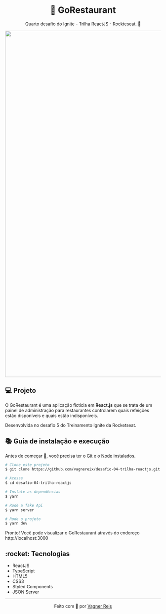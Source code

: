 <h1 align="center">🍜 GoRestaurant</h1>
<p align="center">Quarto desafio do Ignite - Trilha ReactJS - Rockteseat. 🚀</p>

<p align="center">
<img src="https://github.com/nathaliacristina20/gorestaurant/blob/master/.github/gorestaurant.png" width="1120px" />
</p>

## 💻 Projeto

<p>O GoRestaurant é uma aplicação ficticia em <strong>React.js</strong> que se trata de um painel de administração para restaurantes
controlarem quais refeições estão disponíveis e quais estão indisponíveis.</p>

<p>Desenvolvida no desafio 5 do Treinamento Ignite da Rocketseat.</p>

## :books: Guia de instalação e execução

Antes de começar 🏁, você precisa ter o [Git](https://git-scm.com) e o [Node](https://nodejs.org/en/) instalados.

```bash
# Clone este projeto
$ git clone https://github.com/vagnereix/desafio-04-trilha-reactjs.git

# Acesse
$ cd desafio-04-trilha-reactjs

# Instale as dependências
$ yarn

# Rode a fake Api
$ yarn server

# Rode o projeto
$ yarn dev

```

Pronto! Você pode visualizar o GoRestaurant através do endereço http://localhost:3000

<h2>:rocket: Tecnologias</h2>
<ul>
  <li>ReactJS</li>
  <li>TypeScript</li>
  <li>HTML5</li>
  <li>CSS3</li>
  <li>Styled Components</li>
  <li>JSON Server</li>
</ul>

---

<p align="center">
Feito com 💜&nbsp;por <a href="https://github.com/vagnereix">Vagner Reis</a>
</p>
